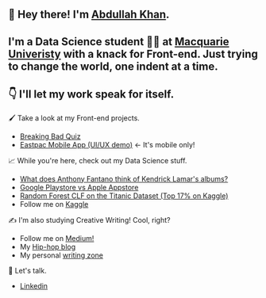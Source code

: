 ## :wave: Hey there! I'm [Abdullah Khan](sochmoreblog.netlify.app).

## I'm a Data Science student :student: at [Macquarie Univeristy](https://www.mq.edu.au/) with a knack for Front-end. Just trying to change the world, one indent at a time.

## 👇 I'll let my work speak for itself.

🖌️ Take a look at my Front-end projects.
- [Breaking Bad Quiz](breakingbadquiz.netlify.app)
- [Eastpac Mobile App (UI/UX demo)](eastpac.netlify.app) <- It's mobile only!

📈 While you're here, check out my Data Science stuff.
* [What does Anthony Fantano think of Kendrick Lamar's albums?](https://sochmoreblog.netlify.app/project/needledrop-sentiment-analysis)
* [Google Playstore vs Apple Appstore](https://www.kaggle.com/kendrake6/google-playstore-vs-apple-app-store-eda)
* [Random Forest CLF on the Titanic Dataset (Top 17% on Kaggle)](https://www.kaggle.com/kendrake6/random-forest-clf-on-the-titanic-dataset)
* Follow me on [Kaggle](https://www.kaggle.com/kendrake6)

✍️ I'm also studying Creative Writing! Cool, right?
* Follow me on [Medium!](https://kendrake6.medium.com/)
* My [Hip-hop blog](https://sochmore.wordpress.com/)
* My personal [writing zone](https://sochmoreblog.netlify.app/post)

🤙 Let's talk.
* [Linkedin](https://www.linkedin.com/in/abdullah-khan-91026917b/) 




